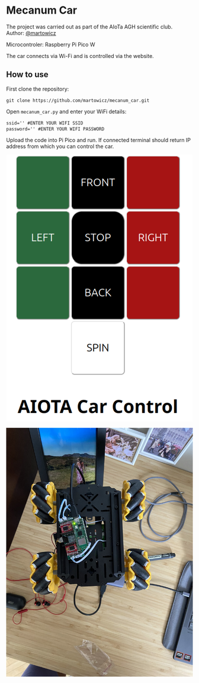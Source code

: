 
# Mecanum Car
The project was carried out as part of the AIoTa AGH scientific club. \
Author: [@martowicz](https://github.com/martowicz/)

Microcontroler: Raspberry Pi Pico W

The car connects via Wi-Fi and is controlled via the website.

## How to use

First clone the repository:
```
git clone https://github.com/martowicz/mecanum_car.git
```
Open `mecanum_car.py` and enter your WiFi details:
```
ssid='' #ENTER YOUR WIFI SSID
password='' #ENTER YOUR WIFI PASSWORD
```
Upload the code into Pi Pico and run. If connected terminal should return IP address from which you can control the car.

![Image](./controller_view.png)

![Image](./image.JPEG)
